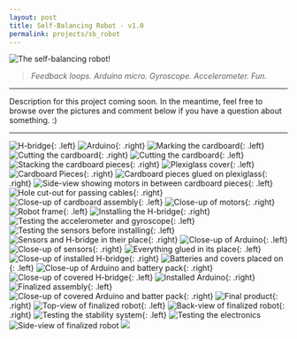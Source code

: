 ```yaml
---
layout: post
title: Self-Balancing Robot - v1.0
permalink: projects/sb_robot
---
```


![The self-balancing robot!](/assets/r_wide_s.jpg "The self-balancing robot!")

> *Feedback loops. Arduino micro. Gyroscope. Accelerometer. Fun.*

<!--more-->

---

Description for this project coming soon. In the meantime, feel free to browse over the pictures and comment below if you have a question about something. :)

---

![H-bridge](/assets/sb2/1hb.jpg "H-bridge"){: .left}
![Arduino](/assets/sb2/2ar.jpg "Arduino"){: .right}
![Marking the cardboard](/assets/sb2/3cb.jpg "Marking the cardboard"){: .left}
![Cutting the cardboard](/assets/sb2/4cb.jpg "Cutting the cardboard"){: .right}
![Cutting the cardboard](/assets/sb2/5cb.jpg "Cutting the cardboard"){: .left}
![Stacking the cardboard pieces](/assets/sb2/6cb.jpg "Stacking the cardboard piecies"){: .right}
![Plexiglass cover](/assets/sb2/7pl.jpg "Plexiglass cover"){: .left}
![Cardboard Pieces](/assets/sb2/8cb.jpg "Cardboard pieces"){: .right}
![Cardboard pieces glued on plexiglass](/assets/sb2/9as.jpg "Cardboard pieces glued on plexiglass"){: .right}
![Side-view showing motors in between cardboard pieces](/assets/sb2/10si.jpg "Side-view showing motors in between cardboard pieces"){: .left}
![Hole cut-out for passing cables](/assets/sb2/11cu.jpg "Hole cut-out for passing cables"){: .right}
![Close-up of cardboard assembly](/assets/sb2/12as.jpg "Close-up of cardboard assembly"){: .left}
![Close-up of motors](/assets/sb2/13mo.jpg "Close-up of motors"){: .right}
![Robot frame](/assets/sb2/14tq.jpg "Robot frame"){: .left}
![Installing the H-bridge](/assets/sb2/15ci.jpg "Installing the H-bridge"){: .right}
![Testing the accelerometer and gyroscope](/assets/sb2/16se.jpg "Testing the accelerometer and gyroscope"){: .left}
![Testing the sensors before installing](/assets/sb2/17co.jpg "Testing the sensors before installing"){: .left}
![Sensors and H-bridge in their place](/assets/sb2/18as.jpg "Sensors and H-bridge in their place"){: .right}
![Close-up of Arduino](/assets/sb2/19ar.jpg "Close-up of Arduino"){: .left}
![Close-up of sensors](/assets/sb2/20se.jpg "Close-up of sensors"){: .right}
![Everything glued in its place](/assets/sb2/21as.jpg "Everything glued in its place"){: .left}
![Close-up of installed H-bridge](/assets/sb2/22hb.jpg "Close-up of installed H-bridge"){: .right}
![Batteries and covers placed on](/assets/sb2/23co.jpg "Batteries and cover placed on"){: .left}
![Close-up of Arduino and battery pack](/assets/sb2/24cu.jpg "Close-up of Arduino and battery pack"){: .right}
![Close-up of covered H-bridge](/assets/sb2/25hb.jpg "Close-up of covered H-bridge"){: .left}
![Installed Arduino](/assets/sb2/26ar.jpg "Installed Arduino"){: .right}
![Finalized assembly](/assets/sb2/27su.jpg "Finalized assembly"){: .left}
![Close-up of covered Arduino and batter pack](/assets/sb2/30ba.jpg "Close-up of covered arduino and battery pack"){: .right}
![Final product](/assets/sb2/34fi.jpg "Final product"){: .right}
![Top-view of finalized robot](/assets/sb2/29tv.jpg "Top-view of finalized robot"){: .left}
![Back-view of finalized robot](/assets/sb2/31ba.jpg "Back-view of finalized robot"){: .right}
![Testing the stability system](/assets/sb2/33te.jpg "Testing the stability system"){: .left}
![Testing the electronics](/assets/sb2/32te.jpg "Testing the electronics")
![Side-view of finalized robot](/assets/sb2/28an.jpg "Side-view of finalized robot")
![](/assets/line.jpg)

